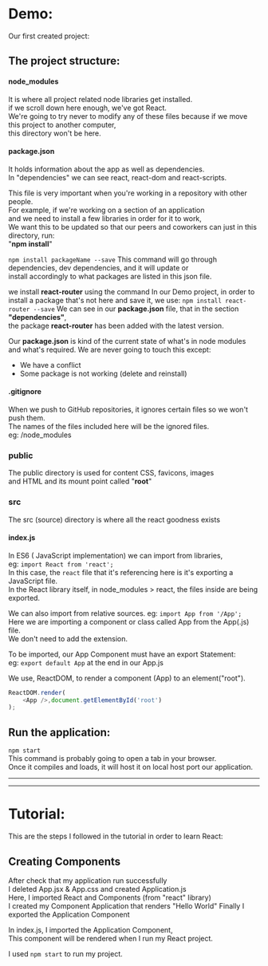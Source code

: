 # Demo: 
Our first created project:

## The project structure:

#### node_modules

It is where all project related node libraries get installed.     
if we scroll down here enough, we've got React.       
We're going to try never to modify any of these files because if we move this project to another computer,       
this directory won't be here.

#### package.json

It holds information about the app as well as dependencies.            
In "dependencies" we can see react, react-dom and react-scripts.       

This file is very important when you're working in a repository with other people.     
For example, if we're working on a section of an application      
and we need to install a few libraries in order for it to work,     
We want this to be updated so that our peers and coworkers can just in this directory, run:         
"**npm install**"

`npm install packageName --save`
This command will go through dependencies, dev dependencies, and it will update or       
install accordingly to what packages are listed in this json file.

we install **react-router** using the command
In our Demo project, in order to install a package that's not here and save it, we use:
`npm install react-router --save`
We can see in our **package.json** file, that in the section **"dependencies"**,           
the package **react-router** has been added with the latest version.       

Our **package.json** is kind of the current state of what's in node modules and what's required.
We are never going to touch this except:
* We have a conflict
* Some package is not working (delete and reinstall)

#### .gitignore
When we push to GitHub repositories, it ignores certain files so we won't push them.      
The names of the files included here will be the ignored files.        
eg: /node_modules

### public

The public directory is used for content CSS, favicons, images        
and HTML and its mount point called "**root**"  

### src

The src (source) directory is where all the react goodness exists

#### index.js

In ES6 ( JavaScript implementation) we can import from libraries,      
eg: `import React from 'react';`      
In this case, the `react` file that it's referencing here is it's exporting a JavaScript file.        
In the React library itself, in node_modules > react, the files inside are being exported.

We can also import from relative sources.
eg: `import App from '/App';`    
Here we are importing a component or class called App from the App(.js) file.       
We don't need to add the extension.

To be imported, our App Component must have an export Statement:      
eg: `export default App` at the end in our App.js   

We use, ReactDOM, to render a component (App) to an element("root").
```javascript
ReactDOM.render(
    <App />,document.getElementById('root')
);
```

## Run the application:

`npm start`    
This command is probably going to open a tab in your browser.      
Once it compiles and loads, it will host it on local host port our application.     

---
---

# Tutorial:

This are the steps I followed in the tutorial in order to learn React:

## Creating Components

After check that my application run successfully          
I deleted App.jsx & App.css and created Application.js      
Here, I imported React and Components (from "react" library)     
I created my Component Application that renders "Hello World"
Finally I exported the Application Component

In index.js, I imported the Application Component,     
This component will be rendered when I run my React project.

I used `npm start` to run my project.

